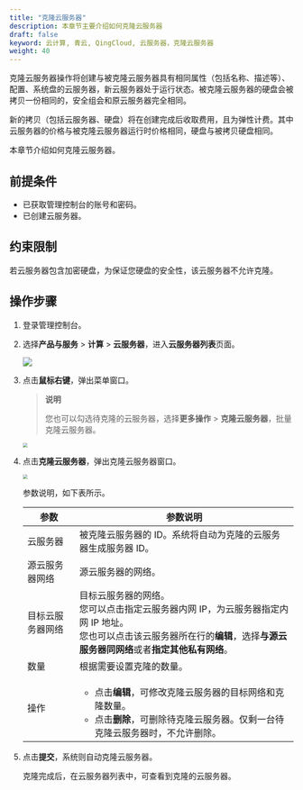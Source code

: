 ```yaml
---
title: "克隆云服务器"
description: 本章节主要介绍如何克隆云服务器
draft: false
keyword: 云计算, 青云, QingCloud, 云服务器，克隆云服务器
weight: 40
---
```


克隆云服务器操作将创建与被克隆云服务器具有相同属性（包括名称、描述等）、配置、系统盘的云服务器，新云服务器处于运行状态。被克隆云服务器的硬盘会被拷贝一份相同的，安全组会和原云服务器完全相同。

新的拷贝（包括云服务器、硬盘）将在创建完成后收取费用，且为弹性计费。其中云服务器的价格与被克隆云服务器运行时价格相同，硬盘与被拷贝硬盘相同。

本章节介绍如何克隆云服务器。

## 前提条件

- 已获取管理控制台的账号和密码。
- 已创建云服务器。

## 约束限制

若云服务器包含加密硬盘，为保证您硬盘的安全性，该云服务器不允许克隆。

## 操作步骤

1. 登录管理控制台。

2. 选择**产品与服务** > **计算** > **云服务器**，进入**云服务器列表**页面。

   ![](/compute/vm/_images/vm_server_list.png)

3. 点击**鼠标右键**，弹出菜单窗口。

   > **说明**
   >
   > 您也可以勾选待克隆的云服务器，选择**更多操作** > **克隆云服务器**，批量克隆云服务器。

   <img src="/compute/vm/_images/vm_clone_vm_list.png" style="zoom:50%;" />

4. 点击**克隆云服务器**，弹出克隆云服务器窗口。

   <img src="/compute/vm/_images/vm_clone_vm_win.png" style="zoom:50%;" />

   参数说明，如下表所示。

   | 参数             | 参数说明                                                     |
   | ---------------- | ------------------------------------------------------------ |
   | 云服务器         | 被克隆云服务器的 ID。系统将自动为克隆的云服务器生成服务器 ID。 |
   | 源云服务器网络   | 源云服务器的网络。                                           |
   | 目标云服务器网络 | 目标云服务器的网络。<br />您可以点击指定云服务器内网 IP，为云服务器指定内网 IP 地址。<br />您也可以点击该云服务器所在行的**编辑**，选择**与源云服务器同网络**或者**指定其他私有网络**。 |
   | 数量             | 根据需要设置克隆的数量。                                     |
   | 操作             | <ul><li>点击**编辑**，可修改克隆云服务器的目标网络和克隆数量。</li><li>点击**删除**，可删除待克隆云服务器。仅剩一台待克隆云服务器时，不允许删除。</li></ul> |

5. 点击**提交**，系统则自动克隆云服务器。

   克隆完成后，在云服务器列表中，可查看到克隆的云服务器。
